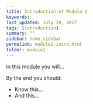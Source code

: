 ```yaml
---
title: Introduction of Module 1
keywords: 
last_updated: July 19, 2017
tags: [introduction]
summary: ""
sidebar: home_sidebar
permalink: module1-intro.html
folder: module1
---
```


In this module you will...

By the end you should:

* Know this...
* And this...